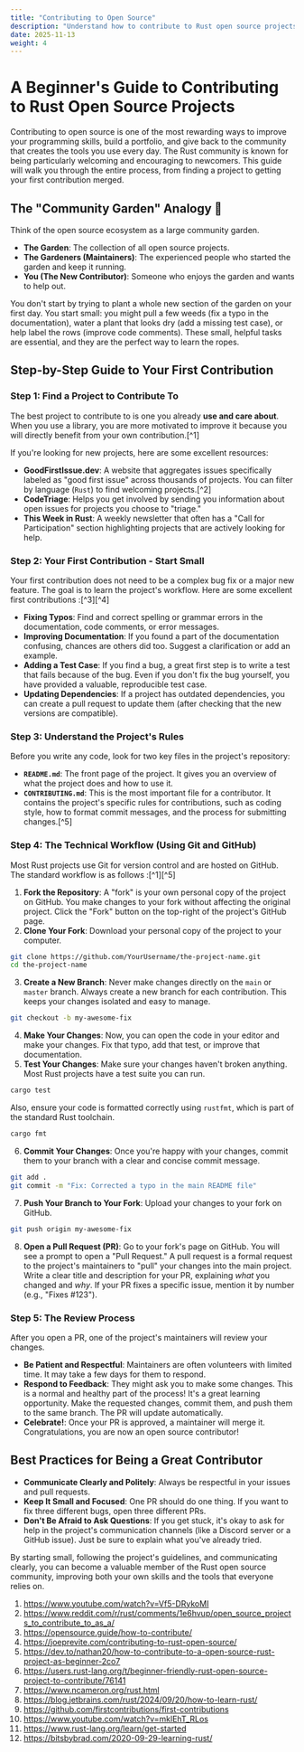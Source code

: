 ```yaml
---
title: "Contributing to Open Source"
description: "Understand how to contribute to Rust open source projects and best practices for collaboration."
date: 2025-11-13
weight: 4
---
```


# A Beginner's Guide to Contributing to Rust Open Source Projects

Contributing to open source is one of the most rewarding ways to improve your programming skills, build a portfolio, and give back to the community that creates the tools you use every day. The Rust community is known for being particularly welcoming and encouraging to newcomers. This guide will walk you through the entire process, from finding a project to getting your first contribution merged.

## The "Community Garden" Analogy 🌱

Think of the open source ecosystem as a large community garden.

- **The Garden**: The collection of all open source projects.
- **The Gardeners (Maintainers)**: The experienced people who started the garden and keep it running.
- **You (The New Contributor)**: Someone who enjoys the garden and wants to help out.

You don't start by trying to plant a whole new section of the garden on your first day. You start small: you might pull a few weeds (fix a typo in the documentation), water a plant that looks dry (add a missing test case), or help label the rows (improve code comments). These small, helpful tasks are essential, and they are the perfect way to learn the ropes.

## Step-by-Step Guide to Your First Contribution

### Step 1: Find a Project to Contribute To

The best project to contribute to is one you already **use and care about**. When you use a library, you are more motivated to improve it because you will directly benefit from your own contribution.[^1]

If you're looking for new projects, here are some excellent resources:

- **GoodFirstIssue.dev**: A website that aggregates issues specifically labeled as "good first issue" across thousands of projects. You can filter by language (`Rust`) to find welcoming projects.[^2]
- **CodeTriage**: Helps you get involved by sending you information about open issues for projects you choose to "triage."
- **This Week in Rust**: A weekly newsletter that often has a "Call for Participation" section highlighting projects that are actively looking for help.


### Step 2: Your First Contribution - Start Small

Your first contribution does not need to be a complex bug fix or a major new feature. The goal is to learn the project's workflow. Here are some excellent first contributions :[^3][^4]

- **Fixing Typos**: Find and correct spelling or grammar errors in the documentation, code comments, or error messages.
- **Improving Documentation**: If you found a part of the documentation confusing, chances are others did too. Suggest a clarification or add an example.
- **Adding a Test Case**: If you find a bug, a great first step is to write a test that fails because of the bug. Even if you don't fix the bug yourself, you have provided a valuable, reproducible test case.
- **Updating Dependencies**: If a project has outdated dependencies, you can create a pull request to update them (after checking that the new versions are compatible).


### Step 3: Understand the Project's Rules

Before you write any code, look for two key files in the project's repository:

- **`README.md`**: The front page of the project. It gives you an overview of what the project does and how to use it.
- **`CONTRIBUTING.md`**: This is the most important file for a contributor. It contains the project's specific rules for contributions, such as coding style, how to format commit messages, and the process for submitting changes.[^5]


### Step 4: The Technical Workflow (Using Git and GitHub)

Most Rust projects use Git for version control and are hosted on GitHub. The standard workflow is as follows :[^1][^5]

1. **Fork the Repository**: A "fork" is your own personal copy of the project on GitHub. You make changes to your fork without affecting the original project. Click the "Fork" button on the top-right of the project's GitHub page.
2. **Clone Your Fork**: Download your personal copy of the project to your computer.

```bash
git clone https://github.com/YourUsername/the-project-name.git
cd the-project-name
```

3. **Create a New Branch**: Never make changes directly on the `main` or `master` branch. Always create a new branch for each contribution. This keeps your changes isolated and easy to manage.

```bash
git checkout -b my-awesome-fix
```

4. **Make Your Changes**: Now, you can open the code in your editor and make your changes. Fix that typo, add that test, or improve that documentation.
5. **Test Your Changes**: Make sure your changes haven't broken anything. Most Rust projects have a test suite you can run.

```bash
cargo test
```

Also, ensure your code is formatted correctly using `rustfmt`, which is part of the standard Rust toolchain.

```bash
cargo fmt
```

6. **Commit Your Changes**: Once you're happy with your changes, commit them to your branch with a clear and concise commit message.

```bash
git add .
git commit -m "Fix: Corrected a typo in the main README file"
```

7. **Push Your Branch to Your Fork**: Upload your changes to your fork on GitHub.

```bash
git push origin my-awesome-fix
```

8. **Open a Pull Request (PR)**: Go to your fork's page on GitHub. You will see a prompt to open a "Pull Request." A pull request is a formal request to the project's maintainers to "pull" your changes into the main project. Write a clear title and description for your PR, explaining *what* you changed and *why*. If your PR fixes a specific issue, mention it by number (e.g., "Fixes \#123").

### Step 5: The Review Process

After you open a PR, one of the project's maintainers will review your changes.

- **Be Patient and Respectful**: Maintainers are often volunteers with limited time. It may take a few days for them to respond.
- **Respond to Feedback**: They might ask you to make some changes. This is a normal and healthy part of the process! It's a great learning opportunity. Make the requested changes, commit them, and push them to the same branch. The PR will update automatically.
- **Celebrate!**: Once your PR is approved, a maintainer will merge it. Congratulations, you are now an open source contributor!


## Best Practices for Being a Great Contributor

- **Communicate Clearly and Politely**: Always be respectful in your issues and pull requests.
- **Keep It Small and Focused**: One PR should do one thing. If you want to fix three different bugs, open three different PRs.
- **Don't Be Afraid to Ask Questions**: If you get stuck, it's okay to ask for help in the project's communication channels (like a Discord server or a GitHub issue). Just be sure to explain what you've already tried.

By starting small, following the project's guidelines, and communicating clearly, you can become a valuable member of the Rust open source community, improving both your own skills and the tools that everyone relies on.

1. https://www.youtube.com/watch?v=Vf5-DRykoMI
2. https://www.reddit.com/r/rust/comments/1e6hvup/open_source_projects_to_contribute_to_as_a/
3. https://opensource.guide/how-to-contribute/
4. https://joeprevite.com/contributing-to-rust-open-source/
5. https://dev.to/nathan20/how-to-contribute-to-a-open-source-rust-project-as-beginner-2co7
6. https://users.rust-lang.org/t/beginner-friendly-rust-open-source-project-to-contribute/76141
7. https://www.ncameron.org/rust.html
8. https://blog.jetbrains.com/rust/2024/09/20/how-to-learn-rust/
9. https://github.com/firstcontributions/first-contributions
10. https://www.youtube.com/watch?v=mklEhT_RLos
11. https://www.rust-lang.org/learn/get-started
12. https://bitsbybrad.com/2020-09-29-learning-rust/
